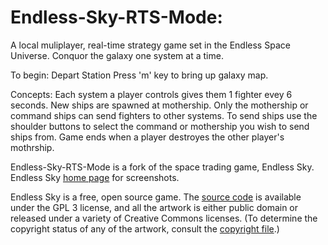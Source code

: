 # Endless-Sky-RTS-Mode:
	
A local muliplayer, real-time strategy game set in the Endless Space Universe. 
Conquor the galaxy one system at a time. 
	
To begin:
	Depart Station
	Press 'm' key to bring up galaxy map.
	
Concepts:
	Each system a player controls gives them 1 fighter evey 6 seconds.
	New ships are spawned at mothership.
	Only the mothership or command ships can send fighters to other systems.
	To send ships use the shoulder buttons to select the command or mothership you wish to send ships from.
	Game ends when a player destroyes the other player's mothrship.



Endless-Sky-RTS-Mode is a fork of the space trading game, Endless Sky.
Endless Sky [home page](https://endless-sky.github.io/) for screenshots.

Endless Sky is a free, open source game. The [source code](https://github.com/endless-sky/endless-sky/) is available under the GPL 3 license, and all the artwork is either public domain or released under a variety of Creative Commons licenses. (To determine the copyright status of any of the artwork, consult the [copyright file](https://github.com/endless-sky/endless-sky/blob/master/copyright).)
